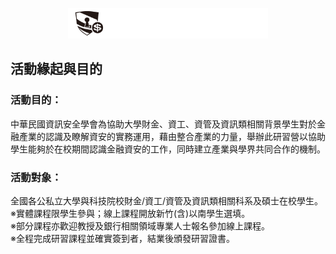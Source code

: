 <p align="center">
  <a href="https://fisw.ccisa.org.tw/">
    <img alt="Financial Information & Security Workshop" src="src/assets/Logo.svg" width="320" />
  </a>
</p>

## 活動緣起與目的

### 活動目的：

中華民國資訊安全學會為協助大學財金、資工、資管及資訊類相關背景學生對於金融產業的認識及瞭解資安的實務運用，藉由整合產業的力量，舉辦此研習營以協助學生能夠於在校期間認識金融資安的工作，同時建立產業與學界共同合作的機制。

### 活動對象：

全國各公私立大學與科技院校財金/資工/資管及資訊類相關科系及碩士在校學生。
<br/>
※實體課程限學生參與；線上課程開放新竹(含)以南學生選填。
<br/>
※部分課程亦歡迎教授及銀行相關領域專業人士報名參加線上課程。
<br/>
※全程完成研習課程並確實簽到者，結業後頒發研習證書。
